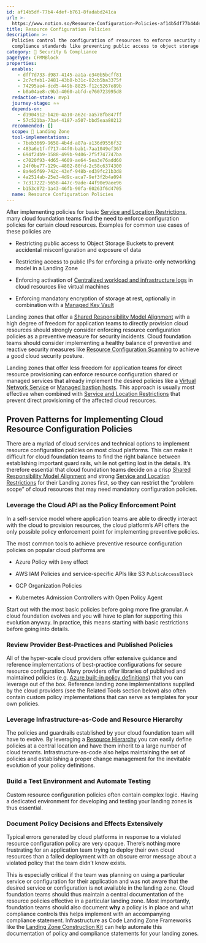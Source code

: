 ```yaml
---
id: af14b5df-77b4-4def-b761-8fadabd241ca
url: >-
  https://www.notion.so/Resource-Configuration-Policies-af14b5df77b44defb7618fadabd241ca
title: Resource Configuration Policies
description: >-
  Policies control the configuration of resources to enforce security and
  compliance standards like preventing public access to object storage buckets.
category: 🔖 Security & Compliance
pageType: CFMMBlock
properties:
  enables:
    - dff7d733-d987-4145-aa1a-e340b5bcff81
    - 2c7cfeb1-2481-43b8-b31c-82cb5ba3375f
    - 74295ae4-dcd5-449b-8825-f12c5267e89b
    - b0a04ae8-c9b3-4060-abfd-e760723995d8
  redaction-state: mvp1
  journey-stage: ⭐️⭐️
  depends-on:
    - d1904912-b420-4a10-a62c-aa578fb847ff
    - 57c521ba-73a4-4187-a507-bbd5eaa80212
  recommended: []
  scope: 🛬 Landing Zone
  tool-implementations:
    - 7beb3669-9658-4b4d-a87a-a136d9556f32
    - 483a6e1f-f717-44f0-bab1-7aa1049ef367
    - 694f24b9-1588-499b-9406-2f5f747747ba
    - c7020f93-4d65-4609-ae64-5ea3e76add60
    - 24f0be77-129c-4802-80fd-2c58c6374300
    - 8a4e5f69-742c-43ef-948b-ed39fc21b3d8
    - 4a2514ab-25e3-4d9c-aca7-9ef3f2b4a094
    - 7c317222-5658-447c-9ade-44f90e9aee96
    - b153c072-1a43-46fb-90fa-60263f6d4705
  name: Resource Configuration Policies
---
```


After implementing policies for basic [Service and Location Restrictions](./service-and-location-restrictions.md), many cloud foundation teams find the need to enforce configuration policies for certain cloud resources. Examples for common use cases of these policies are 

- Restricting public access to Object Storage Buckets to prevent accidental misconfiguration and exposure of data

- Restricting access to public IPs for enforcing a private-only networking model in a Landing Zone

- Enforcing activation of [Centralized workload and infrastructure logs](./centralized-workload-and-infrastructure-logs.md) in cloud resources like virtual machines

- Enforcing mandatory encryption of storage at rest, optionally in combination with a [Managed Key Vault](../service-ecosystem/managed-key-vault.md) 

Landing zones that offer a [Shared Responsibility Model Alignment](./shared-responsibility-model-alignment.md) with a high degree of freedom for application teams to directly provision cloud resources should strongly consider enforcing resource configuration policies as a preventive measure for security incidents. Cloud foundation teams should consider implementing a healthy balance of preventive and reactive security measures like [Resource Configuration Scanning](./resource-configuration-scanning.md) to achieve a good cloud security posture.

Landing zones that offer less freedom for application teams for direct resource provisioning can enforce resource configuration shared or managed services that already implement the desired policies like a [Virtual Network Service](../service-ecosystem/virtual-network-service.md) or [Managed bastion hosts](../service-ecosystem/managed-bastion-hosts.md). This approach is usually most effective when combined with [Service and Location Restrictions](./service-and-location-restrictions.md) that prevent direct provisioning of the affected cloud resources.

## Proven Patterns for Implementing Cloud Resource Configuration Policies

There are a myriad of cloud services and technical options to implement resource configuration policies on most cloud platforms. This can make it difficult for cloud foundation teams to find the right balance between establishing important guard rails, while not getting lost in the details. It’s therefore essential that cloud foundation teams decide on a crisp [Shared Responsibility Model Alignment](./shared-responsibility-model-alignment.md) and strong [Service and Location Restrictions](./service-and-location-restrictions.md) for their Landing zones first, so they can restrict the “problem scope” of cloud resources that may need mandatory configuration policies.

### Leverage the Cloud API as the Policy Enforcement Point

In a self-service model where application teams are able to directly interact with the cloud to provision resources, the cloud platform’s API offers the only possible policy enforcement point for implementing preventive policies.

The most common tools to achieve preventive resource configuration policies on popular cloud platforms are

- Azure Policy with `Deny` effect

- AWS IAM Policies and service-specific APIs like S3 `PublicAccessBlock`

- GCP Organization Policies

- Kubernetes Admission Controllers with Open Policy Agent

Start out with the most basic policies before going more fine granular. A cloud foundation evolves and you will have to plan for supporting this evolution anyway. In practice, this means starting with basic restrictions before going into details.

### Review Provider Best-Practices and Published Policies

All of the hyper-scale cloud providers offer extensive guidance and reference implementations of best-practice configurations for secure resource configuration. Many providers offer libraries of published and maintained policies (e.g. [Azure built-in policy definitions](https://learn.microsoft.com/en-us/azure/governance/policy/samples/built-in-policies)) that you can leverage out of the box. Reference landing zone implementations supplied by the cloud providers (see the Related Tools section below) also often contain custom policy implementations that can serve as templates for your own policies.

### Leverage Infrastructure-as-Code and Resource Hierarchy

The policies and guardrails established by your cloud foundation team will have to evolve. By leveraging a [Resource Hierarchy](../tenant-management/resource-hierarchy.md) you can easily define policies at a central location and have them inherit to a large number of cloud tenants. Infrastructure-as-code also helps maintaining the set of policies and establishing a proper change management for the inevitable evolution of your policy definitions.

### Build a Test Environment and Automate Testing

Custom resource configuration policies often contain complex logic. Having a dedicated environment for developing and testing your landing zones is thus essential. 

### Document Policy Decisions and Effects Extensively

Typical errors generated by cloud platforms in response to a violated resource configuration policy are very opaque. There’s nothing more frustrating for an application team trying to deploy their own cloud resources than a failed deployment with an obscure error message about a violated policy that the team didn’t know exists.

This is especially critical if the team was planning on using a particular service or configuration for their application and was not aware that the desired service or configuration is not available in the landing zone. Cloud foundation teams should thus maintain a central documentation of the resource policies effective in a particular landing zone. Most importantly, foundation teams should also document **why** a policy is in place and what compliance controls this helps implement with an accompanying compliance statement. Infrastructure as Code Landing Zone Frameworks like the [Landing Zone Construction Kit](https://landingzone.meshcloud.io) can help automate this documentation of policy and compliance statements for your landing zones.

